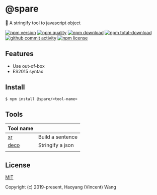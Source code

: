 # @spare
:blowfish: A stringify tool to javascript object

[![npm version][npm-image]][npm-url]
[![npm quality][quality-image]][quality-url]
[![npm download][download-image]][npm-url]
[![npm total-download][total-download-image]][npm-url]
[![github commit activity][commit-image]][github-url]
[![npm license][license-image]][npm-url]

## Features

- Use out-of-box
- ES2015 syntax

## Install

```console
$ npm install @spare/<tool-name>
```

## Tools

| Tool name             |                  |
| --------------------- | ---------------- |
| [xr](packages/xr)     | Build a sentence |
| [deco](packages/deco) | Stringify a json |
|                       |                  |

## License

[MIT](http://opensource.org/licenses/MIT)

Copyright (c) 2019-present, Haoyang (Vincent) Wang

[//]: <> (Shields)
[npm-image]: https://img.shields.io/npm/v/spare.svg?style=flat-square
[quality-image]: http://npm.packagequality.com/shield/spare.svg?style=flat-square
[download-image]: https://img.shields.io/npm/dm/spare.svg?style=flat-square
[total-download-image]:https://img.shields.io/npm/dt/spare.svg?style=flat-square
[license-image]: https://img.shields.io/npm/l/spare.svg?style=flat-square
[commit-image]: https://img.shields.io/github/commit-activity/y/hoyeungw/spare?style=flat-square

[//]: <> (Link)
[npm-url]: https://npmjs.org/package/spare
[quality-url]: http://packagequality.com/#?package=spare
[github-url]: https://github.com/hoyeungw/spare
